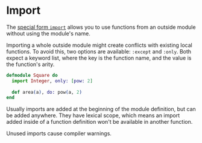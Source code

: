 # Import

The [special form `import`][import] allows you to use functions from an outside module without using the module's name.

Importing a whole outside module might create conflicts with existing local functions. To avoid this, two options are available: `:except` and `:only`. Both expect a keyword list, where the key is the function name, and the value is the function's arity.

```elixir
defmodule Square do
  import Integer, only: [pow: 2]
  
  def area(a), do: pow(a, 2)
end
```

Usually imports are added at the beginning of the module definition, but can be added anywhere. They have lexical scope, which means an import added inside of a function definition won't be available in another function.

Unused imports cause compiler warnings.

[import]: https://hexdocs.pm/elixir/Kernel.SpecialForms.html#import/2
